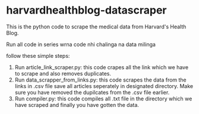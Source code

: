 # harvardhealthblog-datascraper
This is the python code to scrape the medical data from Harvard's Health Blog.

Run all code in series wrna code nhi chalinga na data milinga

follow these simple steps:
1. Run article_link_scraper.py: this code crapes all the link which we have to scrape and also removes duplicates.
2. Run data_scrapper_from_links.py: this code scrapes the data from the links in .csv file save all articles seperately in designated directory. Make sure you have removed the dupilcates from the .csv file earlier.
3. Run compiler.py: this code compiles all .txt file in the directory which we have scraped and finally you have gotten the data.
